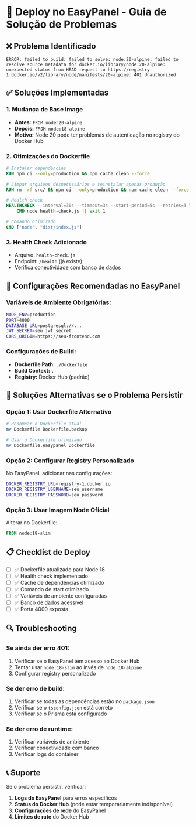 # 🚀 Deploy no EasyPanel - Guia de Solução de Problemas

## ❌ Problema Identificado
```
ERROR: failed to build: failed to solve: node:20-alpine: failed to resolve source metadata for docker.io/library/node:20-alpine: unexpected status from HEAD request to https://registry-1.docker.io/v2/library/node/manifests/20-alpine: 401 Unauthorized
```

## ✅ Soluções Implementadas

### 1. **Mudança de Base Image**
- **Antes:** `FROM node:20-alpine`
- **Depois:** `FROM node:18-alpine`
- **Motivo:** Node 20 pode ter problemas de autenticação no registry do Docker Hub

### 2. **Otimizações do Dockerfile**
```dockerfile
# Instalar dependências
RUN npm ci --only=production && npm cache clean --force

# Limpar arquivos desnecessários e reinstalar apenas produção
RUN rm -rf src/ && npm ci --only=production && npm cache clean --force

# Health check
HEALTHCHECK --interval=30s --timeout=3s --start-period=5s --retries=3 \
    CMD node health-check.js || exit 1

# Comando otimizado
CMD ["node", "dist/index.js"]
```

### 3. **Health Check Adicionado**
- Arquivo: `health-check.js`
- Endpoint: `/health` (já existe)
- Verifica conectividade com banco de dados

## 🔧 Configurações Recomendadas no EasyPanel

### **Variáveis de Ambiente Obrigatórias:**
```bash
NODE_ENV=production
PORT=4000
DATABASE_URL=postgresql://...
JWT_SECRET=seu_jwt_secret
CORS_ORIGIN=https://seu-frontend.com
```

### **Configurações de Build:**
- **Dockerfile Path:** `./Dockerfile`
- **Build Context:** `.`
- **Registry:** Docker Hub (padrão)

## 🚨 Soluções Alternativas se o Problema Persistir

### **Opção 1: Usar Dockerfile Alternativo**
```bash
# Renomear o Dockerfile atual
mv Dockerfile Dockerfile.backup

# Usar o Dockerfile otimizado
mv Dockerfile.easypanel Dockerfile
```

### **Opção 2: Configurar Registry Personalizado**
No EasyPanel, adicionar nas configurações:
```bash
DOCKER_REGISTRY_URL=registry-1.docker.io
DOCKER_REGISTRY_USERNAME=seu_username
DOCKER_REGISTRY_PASSWORD=seu_password
```

### **Opção 3: Usar Imagem Node Oficial**
Alterar no Dockerfile:
```dockerfile
FROM node:18-slim
```

## 📋 Checklist de Deploy

- [ ] ✅ Dockerfile atualizado para Node 18
- [ ] ✅ Health check implementado
- [ ] ✅ Cache de dependências otimizado
- [ ] ✅ Comando de start otimizado
- [ ] ✅ Variáveis de ambiente configuradas
- [ ] ✅ Banco de dados acessível
- [ ] ✅ Porta 4000 exposta

## 🔍 Troubleshooting

### **Se ainda der erro 401:**
1. Verificar se o EasyPanel tem acesso ao Docker Hub
2. Tentar usar `node:18-slim` ao invés de `node:18-alpine`
3. Configurar registry personalizado

### **Se der erro de build:**
1. Verificar se todas as dependências estão no `package.json`
2. Verificar se o `tsconfig.json` está correto
3. Verificar se o Prisma está configurado

### **Se der erro de runtime:**
1. Verificar variáveis de ambiente
2. Verificar conectividade com banco
3. Verificar logs do container

## 📞 Suporte

Se o problema persistir, verificar:
1. **Logs do EasyPanel** para erros específicos
2. **Status do Docker Hub** (pode estar temporariamente indisponível)
3. **Configurações de rede** do EasyPanel
4. **Limites de rate** do Docker Hub
